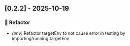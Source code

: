 ## [0.2.2] - 2025-10-19

### 🚜 Refactor

- *(env)* Refactor targetEnv to not cause error in testing by importing/running targetEnv
